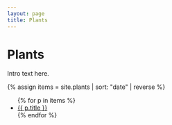 ```yaml
---
layout: page
title: Plants
---
```


# Plants

Intro text here.

{% assign items = site.plants | sort: "date" | reverse %}
<ul>
{% for p in items %}
  <li><a href="{{ p.url }}">{{ p.title }}</a></li>
{% endfor %}
</ul>
